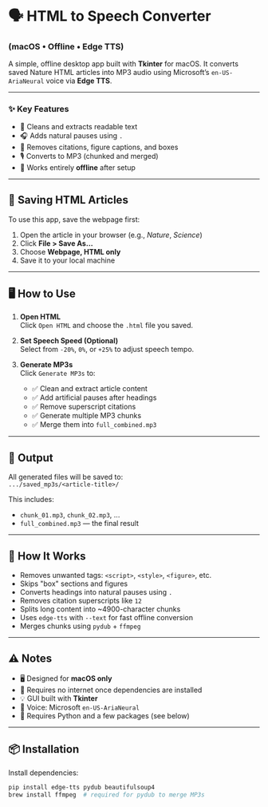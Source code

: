 # 🗣 HTML to Speech Converter  
### (macOS • Offline • Edge TTS)

A simple, offline desktop app built with **Tkinter** for macOS. It converts saved Nature HTML articles into MP3 audio using Microsoft’s `en-US-AriaNeural` voice via **Edge TTS**.

---

### ✨ Key Features

- 🧹 Cleans and extracts readable text  
- 🎧 Adds natural pauses using `. `  
- 🔕 Removes citations, figure captions, and boxes  
- 🎙 Converts to MP3 (chunked and merged)  
- 💾 Works entirely **offline** after setup  

---

## 💾 Saving HTML Articles

To use this app, save the webpage first:

1. Open the article in your browser (e.g., *Nature*, *Science*)
2. Click **File > Save As…**
3. Choose **Webpage, HTML only**
4. Save it to your local machine

---

## 🖥 How to Use

1. **Open HTML**  
   Click `Open HTML` and choose the `.html` file you saved.

2. **Set Speech Speed (Optional)**  
   Select from `-20%`, `0%`, or `+25%` to adjust speech tempo.

3. **Generate MP3s**  
   Click `Generate MP3s` to:
   - ✅ Clean and extract article content  
   - ✅ Add artificial pauses after headings  
   - ✅ Remove superscript citations  
   - ✅ Generate multiple MP3 chunks  
   - ✅ Merge them into `full_combined.mp3`

---

## 📂 Output

All generated files will be saved to:  
`.../saved_mp3s/<article-title>/`  


This includes:

- `chunk_01.mp3`, `chunk_02.mp3`, ...
- `full_combined.mp3` — the final result

---

## 🧠 How It Works

- Removes unwanted tags: `<script>`, `<style>`, `<figure>`, etc.
- Skips "box" sections and figures
- Converts headings into natural pauses using `. `
- Removes citation superscripts like `12`
- Splits long content into ~4900-character chunks
- Uses `edge-tts` with `--text` for fast offline conversion
- Merges chunks using `pydub` + `ffmpeg`

---

## ⚠️ Notes

- 🖥 Designed for **macOS only**
- 🔌 Requires no internet once dependencies are installed
- 💡 GUI built with **Tkinter**
- 🎤 Voice: Microsoft `en-US-AriaNeural`
- 🧰 Requires Python and a few packages (see below)

---

## 📦 Installation

Install dependencies:

```bash
pip install edge-tts pydub beautifulsoup4
brew install ffmpeg  # required for pydub to merge MP3s

